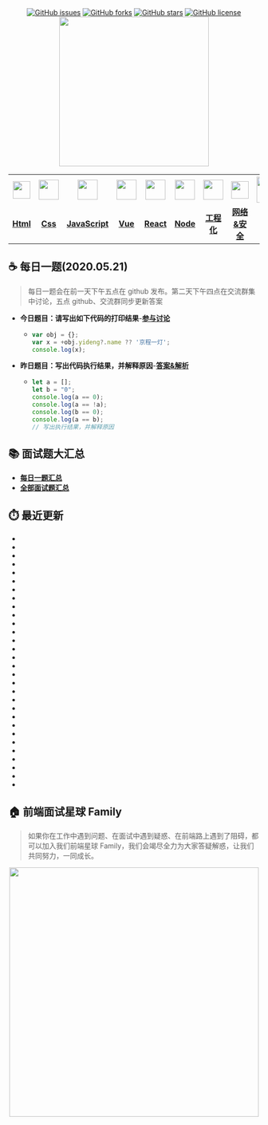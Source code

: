 <div align="center">
   <a href="https://github.com/lgwebdream/FE-Interview/issues"><img alt="GitHub issues" src="https://img.shields.io/github/issues/lgwebdream/FE-Interview?color=success"></a>
   <a href="https://github.com/lgwebdream/FE-Interview/network"><img alt="GitHub forks" src="https://img.shields.io/github/forks/lgwebdream/FE-Interview?color=success"></a>
   <a href="https://github.com/lgwebdream/FE-Interview/stargazers"><img alt="GitHub stars" src="https://img.shields.io/github/stars/lgwebdream/FE-Interview?color=success"></a>
   <a href="https://github.com/lgwebdream/FE-Interview"><img alt="GitHub license" src="https://img.shields.io/github/license/lgwebdream/FE-Interview?color=success"></a>
</div>

<div align="center">
    <img src="http://smartlive.site/t3.png" width="300px">
</div>
<div align="center" >
<table display="table">
  <tr>
    <th align="center"><b> <a href="https://github.com/lgwebdream/FE-Interview-Planet/blob/master/summarry/html.md"><img src="http://smartlive.site/html1.png" width="35px" > </b></th>
    <th align="center"><b><a href="https://github.com/lgwebdream/FE-Interview-Planet/blob/master/summarry/css.md"><img src="http://smartlive.site/css.png" width="40px" > </b></th>
    <th align="center"><b><a href="https://github.com/lgwebdream/FE-Interview-Planet/blob/master/summarry/javascript.md"><img src="http://smartlive.site/javascript1.png" width="40px" ></b></th>
    <th align="center"><b><a href="https://github.com/lgwebdream/FE-Interview-Planet/blob/master/summarry/vue.md"><img src="http://smartlive.site/vue.svg" width="40px" ></b></th>
    <th align="center"><b><a href="https://github.com/lgwebdream/FE-Interview-Planet/blob/master/summarry/react.md"><img src="http://smartlive.site/react1.png" width="40px" ></b></th>
  <th align="center"><b><a href="https://github.com/lgwebdream/FE-Interview-Planet/blob/master/summarry/node.md"><img src="http://smartlive.site/node1.png" width="40px" ></b></th>
    <th align="center"><b><a href="https://github.com/lgwebdream/FE-Interview-Planet/blob/master/summarry/webpack.md"><img src="http://smartlive.site/webpack.svg" width="40px" ></b></th>
   <th align="center"><b><a href="https://github.com/lgwebdream/FE-Interview-Planet/blob/master/summarry/http.md"><img src="http://smartlive.site/http1.png" width="35px" ></b></th>
    <th align="center"><b><a href="https://github.com/lgwebdream/FE-Interview-Planet/blob/master/summarry/algorithm.md"><img src="http://smartlive.site/algorithm3.svg" width="52px" ></b></th>
   <th align="center"><b><a href="https://github.com/lgwebdream/FE-Interview-Planet/blob/master/summarry/program.md"><img src="http://smartlive.site/pro.svg" width="50px" ></b></th>
    <th align="center"><b><a href="https://github.com/lgwebdream/FE-Interview-Planet/blob/master/summarry/other.md"><img src="http://smartlive.site/other.png" width="38px" > </b></th>
  </tr>
  <tr>
    <td align="center"><b><a href="https://github.com/lgwebdream/FE-Interview-Planet/blob/master/summarry/html.md">Html</a></b></td>
     <td align="center"><b><a href="https://github.com/lgwebdream/FE-Interview-Planet/blob/master/summarry/css.md">Css</a></b></td>
     <td align="center"><b><a href="https://github.com/lgwebdream/FE-Interview-Planet/blob/master/summarry/javascript.md">JavaScript</a></b></td>
     <td align="center"><b><a href="https://github.com/lgwebdream/FE-Interview-Planet/blob/master/summarry/vue.md">Vue</a></b></td>
    <td align="center"><b><a href="https://github.com/lgwebdream/FE-Interview-Planet/blob/master/summarry/react.md">React</a></b></td>
     <td align="center"><b><a href="https://github.com/lgwebdream/FE-Interview-Planet/blob/master/summarry/node.md">Node</a></b></td>
    <td align="center"><b><a href="https://github.com/lgwebdream/FE-Interview-Planet/blob/master/summarry/webpack.md">工程化</a></b></td>
      <td align="center"><b><a href="https://github.com/lgwebdream/FE-Interview-Planet/blob/master/summarry/http.md">网络&安全</a></b></td>
      <td align="center"><b><a href="https://github.com/lgwebdream/FE-Interview-Planet/blob/master/summarry/algorithm.md">算法</a></b></td>
       <td align="center"><b><a href="https://github.com/lgwebdream/FE-Interview-Planet/blob/master/summarry/program.md">编程题</a></b></td>
      <td align="center"><b><a href="https://github.com/lgwebdream/FE-Interview-Planet/blob/master/summarry/other.md">其它</a></b></td>
  </tr>
</table>
</div>

## ☕ 每日一题(2020.05.21)

> 每日一题会在前一天下午五点在 github 发布。第二天下午四点在交流群集中讨论，五点 github、交流群同步更新答案

- **今日题目：请写出如下代码的打印结果**-**[参与讨论](https://github.com/lgwebdream/FE-Interview-Planet/issues/2)**

  - ```js
    var obj = {};
    var x = +obj.yideng?.name ?? '京程一灯';
    console.log(x);
    ```

- **昨日题目：写出代码执行结果，并解释原因**-**[答案&解析](https://github.com/lgwebdream/FE-Interview-Planet/issues/2)**

  - ```js
    let a = [];
    let b = "0";
    console.log(a == 0);
    console.log(a == !a);
    console.log(b == 0);
    console.log(a == b);
    // 写出执行结果，并解释原因
    ```

## 📚 面试题大汇总

- **[每日一题汇总](https://github.com/lgwebdream/FE-Interview-Planet/blob/master/summarry/daily.md)**
- **[全部面试题汇总](https://github.com/lgwebdream/FE-Interview-Planet/blob/master/summarry/all.md)**

## ⏱️ 最近更新

- **[](https://github.com/lgwebdream/FE-Interview/issues/7)**
- **[](https://github.com/lgwebdream/FE-Interview/issues/8)**
- **[](https://github.com/lgwebdream/FE-Interview/issues/9)**
- **[](https://github.com/lgwebdream/FE-Interview/issues/10)**
- **[](https://github.com/lgwebdream/FE-Interview/issues/11)**
- **[](https://github.com/lgwebdream/FE-Interview/issues/12)**
- **[](https://github.com/lgwebdream/FE-Interview/issues/13)**
- **[](https://github.com/lgwebdream/FE-Interview/issues/14)**
- **[](https://github.com/lgwebdream/FE-Interview/issues/15)**
- **[](https://github.com/lgwebdream/FE-Interview/issues/16)**
- **[](https://github.com/lgwebdream/FE-Interview/issues/17)**
- **[](https://github.com/lgwebdream/FE-Interview/issues/18)**
- **[](https://github.com/lgwebdream/FE-Interview/issues/19)**
- **[](https://github.com/lgwebdream/FE-Interview/issues/20)**
- **[](https://github.com/lgwebdream/FE-Interview/issues/21)**
- **[](https://github.com/lgwebdream/FE-Interview/issues/22)**
- **[](https://github.com/lgwebdream/FE-Interview/issues/23)**
- **[](https://github.com/lgwebdream/FE-Interview/issues/24)**
- **[](https://github.com/lgwebdream/FE-Interview/issues/25)**
- **[](https://github.com/lgwebdream/FE-Interview/issues/26)**
- **[](https://github.com/lgwebdream/FE-Interview/issues/27)**
- **[](https://github.com/lgwebdream/FE-Interview/issues/28)**
- **[](https://github.com/lgwebdream/FE-Interview/issues/29)**
- **[](https://github.com/lgwebdream/FE-Interview/issues/30)**
- **[](https://github.com/lgwebdream/FE-Interview/issues/31)**
- **[](https://github.com/lgwebdream/FE-Interview/issues/32)**
- **[](https://github.com/lgwebdream/FE-Interview/issues/33)**
- **[](https://github.com/lgwebdream/FE-Interview/issues/34)**
- **[](https://github.com/lgwebdream/FE-Interview/issues/35)**
- **[](https://github.com/lgwebdream/FE-Interview/issues/36)**


## 🏠 前端面试星球 Family

> 如果你在工作中遇到问题、在面试中遇到疑惑、在前端路上遇到了阻碍，都可以加入我们前端星球 Family，我们会竭尽全力为大家答疑解惑，让我们共同努力，一同成长。

<div align="center">
    <img src="http://smartlive.site/bot.gif" width="500px" >
</div>

